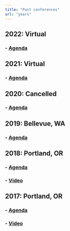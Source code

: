 ```yaml
---
title: "Past conferences"
url: "years"
---
```


## 2022: Virtual

### - [Agenda](../years/2022/agenda)

## 2021: Virtual

### - [Agenda](../years/2021/agenda)

## 2020: Cancelled</h2>

### - [Agenda](../years/2020/agenda)

## 2019: Bellevue, WA

### - [Agenda](../years/2019/agenda)

## 2018: Portland, OR

### - [Agenda](../years/2018/agenda)
### - [Video](https://www.youtube.com/playlist?list=PLxHlPKedTUbL7ckoP5Elrdrw64V7o5_h6)

## 2017: Portland, OR

### - [Agenda](../years/2017/agenda)
### - [Video](https://www.youtube.com/playlist?list=PLxHlPKedTUbK5EU7QVGtFXdaTpcMbdQN6)
